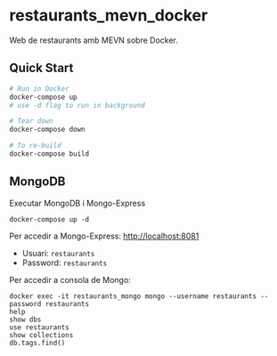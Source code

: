 # restaurants_mevn_docker
Web de restaurants amb MEVN sobre Docker.

## Quick Start

```bash
# Run in Docker
docker-compose up
# use -d flag to run in background

# Tear down
docker-compose down

# To re-build
docker-compose build
```

## MongoDB
Executar MongoDB i Mongo-Express
```
docker-compose up -d
```
Per accedir a Mongo-Express:
[http://localhost:8081](http://localhost:8081)
- Usuari: ```restaurants```
- Password: ```restaurants```

Per accedir a consola de Mongo:
```
docker exec -it restaurants_mongo mongo --username restaurants --password restaurants
help
show dbs
use restaurants
show collections
db.tags.find()
```